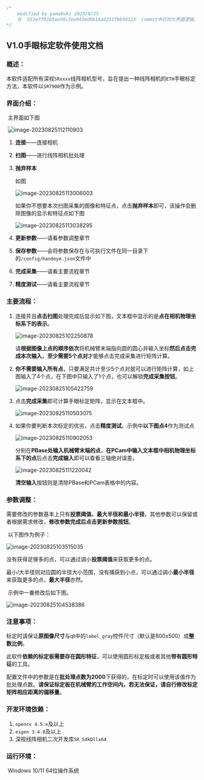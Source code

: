 ```c++
/*
	modified by yamabuki 2023/8/25
	在 `551e7f92d3ae50c3ea943ed0b14ad25170b59223` commit中已优化界面逻辑，文档中部分图片的按键显示情况不符合软件实际情况，不影响使用。
*/
```



## V1.0手眼标定软件使用文档

### 概述：

​	本软件适配所有深视`SRxxxx`线阵相机型号，旨在提出一种线阵相机的`ETH`手眼标定方法，本软件以`SR7900`作为示例。

### 界面介绍：

​	主界面如下图

​	![image-20230825112110903](https://raw.githubusercontent.com/Yamabukiss/handeye_calibration/V1.0/Image/image-20230825112110903.png)

1. **连接**——连接相机

2. **扫图**——进行线阵相机批处理

3. **抛弃样本**

   如图

   ![image-20230825113006003](https://raw.githubusercontent.com/Yamabukiss/handeye_calibration/V1.0/Image/image-20230825113006003.png)

   如果你不想要本次扫图采集的图像和特征点，点击**抛弃样本**即可，该操作会删除图像的显示和特征点如下图

   ![image-20230825113038295](https://raw.githubusercontent.com/Yamabukiss/handeye_calibration/V1.0/Image/image-20230825113038295.png)

4. **更新参数**——请看参数调整章节

5. **保存参数**——会将参数保存在与可执行文件在同一目录下的`/config/handeye.json`文件中

6. **完成采集**——请看主要流程章节

7. **精度测试**——请看主要流程章节

### 主要流程：

1. 连接并且**点击扫图**处理完成后显示如下图，文本框中显示的是**点在相机物理坐标系下的表示**。

   ![image-20230825102250878](https://raw.githubusercontent.com/Yamabukiss/handeye_calibration/V1.0/Image/image-20230825102250878.png)

   请**根据图像上点的顺序依次**将机械臂末端指向圆的圆心并输入坐标**然后点击完成本次输入**，**至少需要5个点对**才能够点击完成采集进行矩阵计算。

2. **你不需要输入所有点**，只要满足共计至少5个点对就可以进行矩阵计算，如上图输入了4个点，在下图中只输入了1个点，也可以解锁**完成采集按钮**。

   ![image-20230825105422759](https://raw.githubusercontent.com/Yamabukiss/handeye_calibration/V1.0/Image/image-20230825105422759.png)

3. 点击**完成采集**即可计算手眼标定矩阵，显示在文本框中。

   ![image-20230825110503075](https://raw.githubusercontent.com/Yamabukiss/handeye_calibration/V1.0/Image/image-20230825110503075.png)

4. 如果你要判断本次标定的优劣，点击**精度测试**。示例中**以下图点4**作为测试点

   ![image-20230825110902053](https://raw.githubusercontent.com/Yamabukiss/handeye_calibration/V1.0/Image/image-20230825110902053.png)

   分别在**PBase处输入机械臂末端的点**，**在PCam中输入文本框中相机物理坐标系下的点**后点击**完成输入**即可以查看三轴绝对误差。

   ![image-20230825111220042](https://raw.githubusercontent.com/Yamabukiss/handeye_calibration/V1.0/Image/image-20230825111220042.png)

   **清空输入**按钮则是清除PBase和PCam表格中的内容。

### 参数调整：

​	需要修改的参数基本上只有**投票阈值、最大半径和最小半径**，其他参数可以保留或者根据需求修改，**修改参数完成后点击更新参数按钮**。

​	以下图作为例子：

![image-20230825103515035](https://raw.githubusercontent.com/Yamabukiss/handeye_calibration/V1.0/Image/image-20230825103515035.png)		

​		没有获得足够多的点，可以通过调小**投票阈值**来获取更多的点。

​		最小/大半径则对应圆的半径大小范围，没有捕获到小点，可以通过调小**最小半径**来获取更多的点，**最大半径**亦然。

​		示例中一番修改后如下图。

![image-20230825104538386](https://raw.githubusercontent.com/Yamabukiss/handeye_calibration/V1.0/Image/image-20230825104538386.png)



### 注意事项：

​	标定时请保证**原图像尺寸**与qt中的`label_gray`控件尺寸（默认是800x500）成**整数比例**。

​	此软件**依赖的标定板需要存在圆形特征**，可以使用圆形标定板或者其他**带有圆形特征**的工具。

​	配置文件中的参数是在**批处理点数为2000**下获得的，在标定时可以使用该值作为批处理点数。**请保证标定板在机械臂的工作空间内，若无法保证，请自行修改标定矩阵相应距离的偏移量**。

### 开发环境依赖：

1. `opencv 4.5.x`及以上
2. `eigen 3.4.0`及以上
3. 深视线阵相机二次开发库`SR_SdkDllx64`

### 运行环境：

​	Windows 10/11 64位操作系统